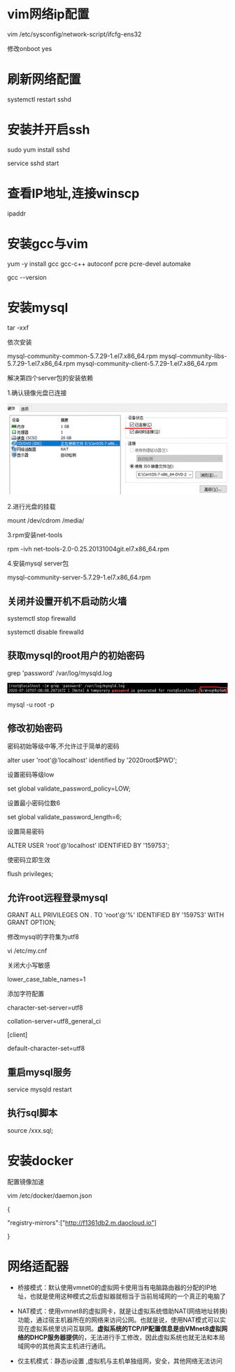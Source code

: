 # vim网络ip配置

vim /etc/sysconfig/network-script/ifcfg-ens32

 

修改onboot yes

# 刷新网络配置

systemctl restart sshd

# 安装并开启ssh

sudo yum install sshd

service sshd start

# 查看IP地址,连接winscp

ipaddr

# 安装gcc与vim

yum -y install gcc gcc-c++ autoconf pcre pcre-devel automake

gcc --version

# 安装mysql

tar -xxf 

依次安装

mysql-community-common-5.7.29-1.el7.x86_64.rpm
 mysql-community-libs-5.7.29-1.el7.x86_64.rpm
 mysql-community-client-5.7.29-1.el7.x86_64.rpm
 

解决第四个server包的安装依赖

1.确认镜像光盘已连接

![QQ拼音截图20200710145728](image.assets/clip_image002.gif)

2.进行光盘的挂载

mount /dev/cdrom /media/

3.rpm安装net-tools

rpm -ivh net-tools-2.0-0.25.20131004git.el7.x86_64.rpm

4.安装mysql server包

mysql-community-server-5.7.29-1.el7.x86_64.rpm

## 关闭并设置开机不启动防火墙

systemctl stop firewalld

systemctl disable firewalld

## 获取mysql的root用户的初始密码

grep 'password' /var/log/mysqld.log

![4444444](image.assets/clip_image004.gif)

mysql -u root -p

## 修改初始密码

密码初始等级中等,不允许过于简单的密码

alter user 'root'@'localhost' identified by '2020root$PWD';

设置密码等级low

set global validate_password_policy=LOW;

设置最小密码位数6

set global validate_password_length=6;

设置简易密码

ALTER USER 'root'@'localhost' IDENTIFIED BY '159753';

使密码立即生效

flush privileges;

## 允许root远程登录mysql

GRANT ALL PRIVILEGES ON *.* TO 'root'@'%' IDENTIFIED BY '159753' WITH GRANT OPTION;

修改mysql的字符集为utf8

vi /etc/my.cnf

关闭大小写敏感

lower_case_table_names=1

添加字符配置

character-set-server=utf8

collation-server=utf8_general_ci

[client]

default-character-set=utf8

## 重启mysql服务

service mysqld restart

## 执行sql脚本

source /xxx.sql;



# 安装docker

配置镜像加速

vim /etc/docker/daemon.json

{

"registry-mirrors":["http://f1361db2.m.daocloud.io"]

}

 

 

 # 网络适配器

*  桥接模式：默认使用vmnet0的虚拟网卡使用当有电脑路由器的分配的IP地址，也就是使用这种模式之后虚拟器就相当于当前局域网的一个真正的电脑了

* NAT模式：使用vmnet8的虚拟网卡，就是让虚拟系统借助NAT(网络地址转换)功能，通过宿主机器所在的网络来访问公网。也就是说，使用NAT模式可以实现在虚拟系统里访问互联网。**虚拟系统的TCP/IP配置信息是由VMnet8虚拟网络的DHCP服务器提供**的，无法进行手工修改，因此虚拟系统也就无法和本局域网中的其他真实主机进行通讯。

* 仅主机模式：静态ip设置 ,虚拟机与主机单独组网，安全，其他网络无法访问



 

 

 

 